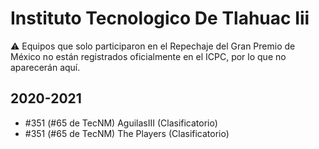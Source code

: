 # Instituto Tecnologico De Tlahuac Iii

:warning: Equipos que solo participaron en el Repechaje del Gran Premio de México no están registrados oficialmente en el ICPC, por lo que no aparecerán aquí.

## 2020-2021

- #351 (#65 de TecNM) AguilasIII (Clasificatorio)
- #351 (#65 de TecNM) The Players (Clasificatorio)


